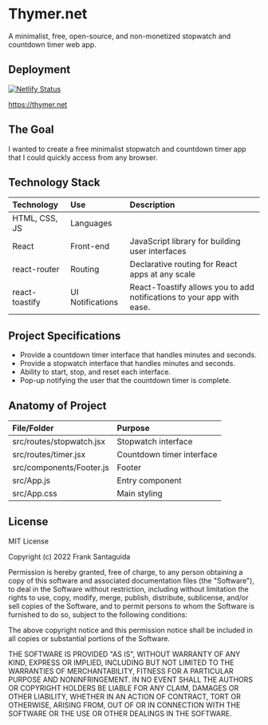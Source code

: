 


# Thymer.net
A minimalist, free, open-source, and non-monetized stopwatch and countdown timer web app.

## Deployment
[![Netlify Status](https://api.netlify.com/api/v1/badges/4c71b99b-236b-4b1d-914e-22527a0b3036/deploy-status)](https://app.netlify.com/sites/thymer/deploys)

https://thymer.net


## The Goal
I wanted to create a free minimalist stopwatch and countdown timer app that I could quickly access from any browser.

## Technology Stack

| Technology    	| Use           	  | Description     	|
| :------------------|:-------------------| :----------------	|
| HTML, CSS, JS 			| Languages     | 				  |
| React	| Front-end			  |	JavaScript library for building user interfaces            |
|react-router | Routing | Declarative routing for React apps at any scale|
|react-toastify|UI Notifications| React-Toastify allows you to add notifications to your app with ease.|

## Project Specifications
* Provide a countdown timer interface that handles minutes and seconds.
* Provide a stopwatch interface that handles minutes and seconds.
* Ability to start, stop, and reset each interface.
* Pop-up notifying the user that the countdown timer is complete.

## Anatomy of Project


| File/Folder    	| Purpose           	  |
| :------------------|:-------------------|
| src/routes/stopwatch.jsx	 			| Stopwatch interface|
| src/routes/timer.jsx		 			| Countdown timer interface    |
| src/components/Footer.js	 			| Footer     |
| src/App.js| Entry component     |
| src/App.css| Main styling     |



## License
MIT License

Copyright (c) 2022 Frank Santaguida

Permission is hereby granted, free of charge, to any person obtaining a copy
of this software and associated documentation files (the "Software"), to deal
in the Software without restriction, including without limitation the rights
to use, copy, modify, merge, publish, distribute, sublicense, and/or sell
copies of the Software, and to permit persons to whom the Software is
furnished to do so, subject to the following conditions:

The above copyright notice and this permission notice shall be included in all
copies or substantial portions of the Software.

THE SOFTWARE IS PROVIDED "AS IS", WITHOUT WARRANTY OF ANY KIND, EXPRESS OR
IMPLIED, INCLUDING BUT NOT LIMITED TO THE WARRANTIES OF MERCHANTABILITY,
FITNESS FOR A PARTICULAR PURPOSE AND NONINFRINGEMENT. IN NO EVENT SHALL THE
AUTHORS OR COPYRIGHT HOLDERS BE LIABLE FOR ANY CLAIM, DAMAGES OR OTHER
LIABILITY, WHETHER IN AN ACTION OF CONTRACT, TORT OR OTHERWISE, ARISING FROM,
OUT OF OR IN CONNECTION WITH THE SOFTWARE OR THE USE OR OTHER DEALINGS IN THE
SOFTWARE.
